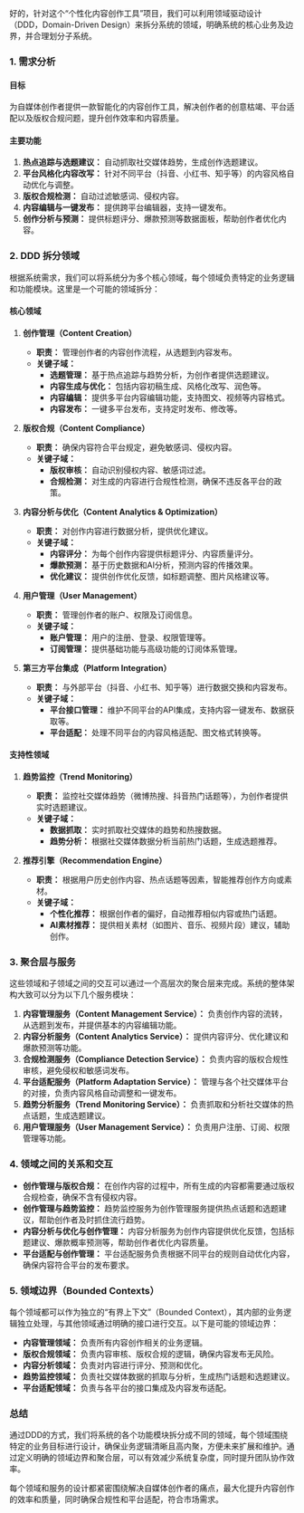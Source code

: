 好的，针对这个“个性化内容创作工具”项目，我们可以利用领域驱动设计（DDD，Domain-Driven Design）来拆分系统的领域，明确系统的核心业务及边界，并合理划分子系统。

### **1. 需求分析**

#### **目标**
为自媒体创作者提供一款智能化的内容创作工具，解决创作者的创意枯竭、平台适配以及版权合规问题，提升创作效率和内容质量。

#### **主要功能**
1. **热点追踪与选题建议：** 自动抓取社交媒体趋势，生成创作选题建议。
2. **平台风格化内容改写：** 针对不同平台（抖音、小红书、知乎等）的内容风格自动优化与调整。
3. **版权合规检测：** 自动过滤敏感词、侵权内容。
4. **内容编辑与一键发布：** 提供跨平台编辑器，支持一键发布。
5. **创作分析与预测：** 提供标题评分、爆款预测等数据面板，帮助创作者优化内容。

### **2. DDD 拆分领域**

根据系统需求，我们可以将系统分为多个核心领域，每个领域负责特定的业务逻辑和功能模块。这里是一个可能的领域拆分：

#### **核心领域**
1. **创作管理（Content Creation）**
    - **职责：** 管理创作者的内容创作流程，从选题到内容发布。
    - **关键子域：**
        - **选题管理：** 基于热点追踪与趋势分析，为创作者提供选题建议。
        - **内容生成与优化：** 包括内容初稿生成、风格化改写、润色等。
        - **内容编辑：** 提供多平台内容编辑功能，支持图文、视频等内容格式。
        - **内容发布：** 一键多平台发布，支持定时发布、修改等。

2. **版权合规（Content Compliance）**
    - **职责：** 确保内容符合平台规定，避免敏感词、侵权内容。
    - **关键子域：**
        - **版权审核：** 自动识别侵权内容、敏感词过滤。
        - **合规检测：** 对生成的内容进行合规性检测，确保不违反各平台的政策。

3. **内容分析与优化（Content Analytics & Optimization）**
    - **职责：** 对创作内容进行数据分析，提供优化建议。
    - **关键子域：**
        - **内容评分：** 为每个创作内容提供标题评分、内容质量评分。
        - **爆款预测：** 基于历史数据和AI分析，预测内容的传播效果。
        - **优化建议：** 提供创作优化反馈，如标题调整、图片风格建议等。

4. **用户管理（User Management）**
    - **职责：** 管理创作者的账户、权限及订阅信息。
    - **关键子域：**
        - **账户管理：** 用户的注册、登录、权限管理等。
        - **订阅管理：** 提供基础功能与高级功能的订阅体系管理。

5. **第三方平台集成（Platform Integration）**
    - **职责：** 与外部平台（抖音、小红书、知乎等）进行数据交换和内容发布。
    - **关键子域：**
        - **平台接口管理：** 维护不同平台的API集成，支持内容一键发布、数据获取等。
        - **平台适配：** 处理不同平台的内容风格适配、图文格式转换等。

#### **支持性领域**
1. **趋势监控（Trend Monitoring）**
    - **职责：** 监控社交媒体趋势（微博热搜、抖音热门话题等），为创作者提供实时选题建议。
    - **关键子域：**
        - **数据抓取：** 实时抓取社交媒体的趋势和热搜数据。
        - **趋势分析：** 根据社交媒体数据分析当前热门话题，生成选题推荐。

2. **推荐引擎（Recommendation Engine）**
    - **职责：** 根据用户历史创作内容、热点话题等因素，智能推荐创作方向或素材。
    - **关键子域：**
        - **个性化推荐：** 根据创作者的偏好，自动推荐相似内容或热门话题。
        - **AI素材推荐：** 提供相关素材（如图片、音乐、视频片段）建议，辅助创作。

### **3. 聚合层与服务**

这些领域和子领域之间的交互可以通过一个高层次的聚合层来完成。系统的整体架构大致可以分为以下几个服务模块：

1. **内容管理服务（Content Management Service）：** 负责创作内容的流转，从选题到发布，并提供基本的内容编辑功能。
2. **内容分析服务（Content Analytics Service）：** 提供内容评分、优化建议和爆款预测等功能。
3. **合规检测服务（Compliance Detection Service）：** 负责内容的版权合规性审核，避免侵权和敏感词发布。
4. **平台适配服务（Platform Adaptation Service）：** 管理与各个社交媒体平台的对接，负责内容风格自动调整和一键发布。
5. **趋势分析服务（Trend Monitoring Service）：** 负责抓取和分析社交媒体的热点话题，生成选题建议。
6. **用户管理服务（User Management Service）：** 负责用户注册、订阅、权限管理等功能。

### **4. 领域之间的关系和交互**

- **创作管理与版权合规：** 在创作内容的过程中，所有生成的内容都需要通过版权合规检查，确保不含有侵权内容。
- **创作管理与趋势监控：** 趋势监控服务为创作管理服务提供热点话题和选题建议，帮助创作者及时抓住流行趋势。
- **内容分析与优化与创作管理：** 内容分析服务为创作内容提供优化反馈，包括标题建议、爆款概率预测等，帮助创作者优化内容质量。
- **平台适配与创作管理：** 平台适配服务负责根据不同平台的规则自动优化内容，确保内容符合平台的发布要求。

### **5. 领域边界（Bounded Contexts）**

每个领域都可以作为独立的“有界上下文”（Bounded Context），其内部的业务逻辑独立处理，与其他领域通过明确的接口进行交互。以下是可能的领域边界：
- **内容管理领域：** 负责所有内容创作相关的业务逻辑。
- **版权合规领域：** 负责内容审核、版权合规的逻辑，确保内容发布无风险。
- **内容分析领域：** 负责对内容进行评分、预测和优化。
- **趋势监控领域：** 负责社交媒体数据的抓取与分析，生成热门话题和选题建议。
- **平台适配领域：** 负责与各平台的接口集成及内容发布适配。

### **总结**

通过DDD的方式，我们将系统的各个功能模块拆分成不同的领域，每个领域围绕特定的业务目标进行设计，确保业务逻辑清晰且高内聚，方便未来扩展和维护。通过定义明确的领域边界和聚合层，可以有效减少系统复杂度，同时提升团队协作效率。

每个领域和服务的设计都紧密围绕解决自媒体创作者的痛点，最大化提升内容创作的效率和质量，同时确保合规性和平台适配，符合市场需求。